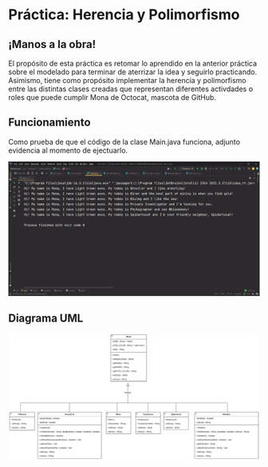 # Práctica: Herencia y Polimorfismo

## ¡Manos a la obra!
El propósito de esta práctica es retomar lo aprendido en la anterior práctica sobre el modelado
para terminar de aterrizar la idea y seguirlo practicando. Asimismo, tiene como propósito implementar
la herencia y polimorfismo entre las distintas clases creadas que representan diferentes activdades o
roles que puede cumplir Mona de Octocat, mascota de GitHub.

## Funcionamiento
Como prueba de que el código de la clase Main.java funciona, adjunto evidencia al momento de ejectuarlo.

![Evidencia 1](/images/monaOctocat1.jpg "Evidencia 1")

## Diagrama UML
![Diagrama UML practicaMona](/diagrams/practicaMona.jpg "Diagrama UML practicaMona")